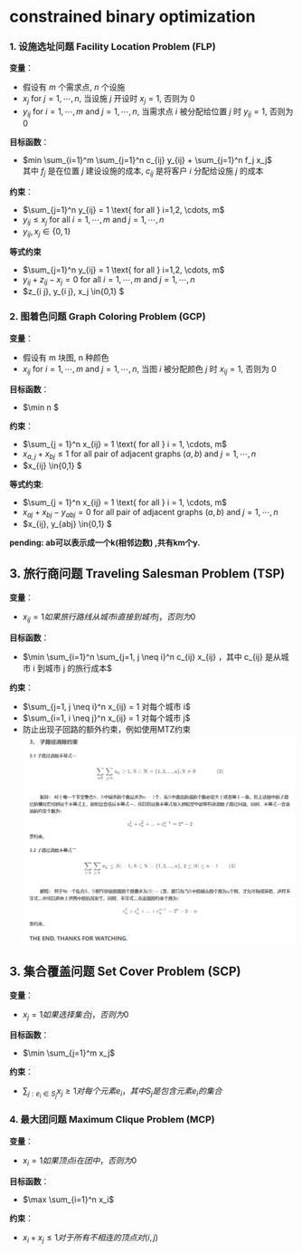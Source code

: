 # constrained binary optimization

### 1. 设施选址问题 Facility Location Problem (FLP)

**变量**：
- 假设有 $m$ 个需求点, $n$ 个设施
- $x_j \text{ for } j= 1, \cdots, n$, 当设施 $j$ 开设时 $x_j = 1$, 否则为 $0$
- $y_{ij} \text{ for } i = 1, \cdots, m \text{ and } j = 1, \cdots, n$, 当需求点 $i$ 被分配给位置 $j$ 时 $y_{ij} = 1$, 否则为 $0$

**目标函数**：
- $min \sum_{i=1}^m \sum_{j=1}^n c_{ij} y_{ij} + \sum_{j=1}^n f_j x_j$  
其中 $f_j$ 是在位置 $j$ 建设设施的成本, $c_{ij}$ 是将客户 $i$ 分配给设施 $j$ 的成本

**约束**：
- $\sum_{j=1}^n y_{ij} = 1 \text{ for all }  i=1,2, \cdots, m$
- $y_{ij} \leq x_j \text{ for all } i=1, \cdots, m\text{ and } j=1, \cdots, n$
- $y_{i j}, x_j \in\{0,1\}$

**等式约束**
- $\sum_{j=1}^n y_{ij} = 1 \text{ for all }  i=1,2, \cdots, m$
- $y_{i j}+z_{i j}-x_j=0 \text{ for all } i=1, \cdots, m\text{ and } j=1, \cdots, n$
- $z_{i j}, y_{i j}, x_j \in\{0,1\} $

### 2. 图着色问题 Graph Coloring Problem (GCP)

**变量**：
- 假设有 m 块图, n 种颜色
- $x_{ij} \text{ for } i = 1, \cdots, m \text{ and } j = 1, \cdots, n$, 当图 $i$ 被分配颜色 $j$ 时 $x_{ij} = 1$, 否则为 $0$

**目标函数**：
- $\min n $

**约束**：
- $\sum_{j = 1}^n x_{ij} = 1 \text{ for all } i = 1, \cdots, m$
- $x_{a,j} + x_{bj} \leq 1$ for all pair of adjacent graphs $(a, b)$ and $j = 1, \cdots, n$
- $x_{ij} \in\{0,1\} $

**等式约束**:
- $\sum_{j = 1}^n x_{ij} = 1 \text{ for all } i = 1, \cdots, m$
- $x_{aj} + x_{bj} - y_{abj} = 0$ for all pair of adjacent graphs $(a, b)$ and $j = 1, \cdots, n$
- $x_{ij}, y_{abj} \in\{0,1\} $

**pending: ab可以表示成一个k(相邻边数) ,共有km个y.**  
## 3. 旅行商问题 Traveling Salesman Problem (TSP)

**变量**：
- $x_{ij} = 1 如果旅行路线从城市  i  直接到城市  j ，否则为 0$

**目标函数**：
- $\min \sum_{i=1}^n \sum_{j=1, j \neq i}^n c_{ij} x_{ij} ，其中  c_{ij}  是从城市  i  到城市  j  的旅行成本$

**约束**：
- $\sum_{j=1, j \neq i}^n x_{ij} = 1  对每个城市 i$  
- $\sum_{i=1, i \neq j}^n x_{ij} = 1  对每个城市 j$  
- 防止出现子回路的额外约束，例如使用MTZ约束  
![`alt text`](TSP_add.png)

## 3. 集合覆盖问题 Set Cover Problem (SCP)

**变量**：
- $x_j  = 1 如果选择集合  j ，否则为 0$

**目标函数**：
- $\min \sum_{j=1}^m x_j$

**约束**：
- $\sum_{j: e_i \in S_j} x_j \geq 1  对每个元素  e_i ，其中  S_j  是包含元素  e_i  的集合$

### 4. 最大团问题 Maximum Clique Problem (MCP)

**变量**：
- $x_i  = 1 如果顶点  i  在团中，否则为 0$  

**目标函数**：
- $\max \sum_{i=1}^n x_i$  

**约束**：
- $x_i + x_j \leq 1  对于所有不相连的顶点对  (i, j)$

